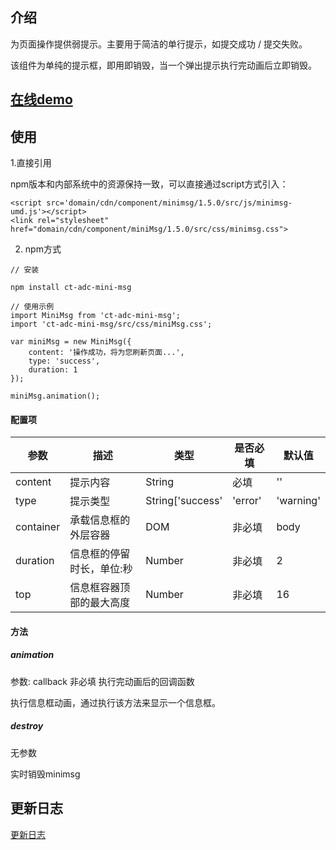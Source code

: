 ## 介绍

为页面操作提供弱提示。主要用于简洁的单行提示，如提交成功 / 提交失败。

该组件为单纯的提示框，即用即销毁，当一个弹出提示执行完动画后立即销毁。

## [在线demo](https://codepen.io/rubyisapm/pen/vmooQK)
## 使用

1.直接引用

npm版本和内部系统中的资源保持一致，可以直接通过script方式引入：
```
<script src='domain/cdn/component/minimsg/1.5.0/src/js/minimsg-umd.js'></script>
<link rel="stylesheet" href="domain/cdn/component/miniMsg/1.5.0/src/css/minimsg.css">
```

2. npm方式

```
// 安装

npm install ct-adc-mini-msg

// 使用示例
import MiniMsg from 'ct-adc-mini-msg';
import 'ct-adc-mini-msg/src/css/miniMsg.css';

var miniMsg = new MiniMsg({
    content: '操作成功，将为您刷新页面...',
    type: 'success',
    duration: 1
});

miniMsg.animation();
```

#### 配置项

 参数 | 描述 | 类型 | 是否必填 | 默认值
-- | -- | -- | -- | --
content | 提示内容 | String | 必填 | ''
type | 提示类型 | String['success'|'error'|'warning'|'info'] | 非必填 | 'info'
container | ﻿承载信息框的外层容器 |DOM|非必填|body
duration | 信息框的停留时长，单位:秒 | Number | 非必填 | 2
top | 信息框容器顶部的最大高度 | Number | 非必填 | 16

#### 方法

##### animation

参数: callback 非必填 执行完动画后的回调函数

执行信息框动画，通过执行该方法来显示一个信息框。

##### destroy

无参数

实时销毁minimsg

## 更新日志

[更新日志](https://github.com/ct-adc/adc-mini-msg/blob/master/CHANGLOG.md)

